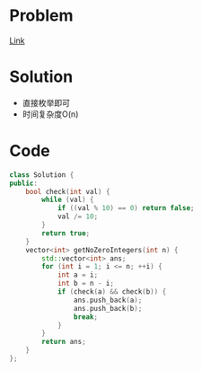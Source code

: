 # Problem
[Link](https://leetcode-cn.com/problems/convert-integer-to-the-sum-of-two-no-zero-integers/)

# Solution

* 直接枚举即可
* 时间复杂度O(n)

# Code
```cpp
class Solution {
public:
    bool check(int val) {
        while (val) {
            if ((val % 10) == 0) return false;
            val /= 10;
        }
        return true;
    }
    vector<int> getNoZeroIntegers(int n) {
        std::vector<int> ans;
        for (int i = 1; i <= n; ++i) {
            int a = i;
            int b = n - i;
            if (check(a) && check(b)) {
                ans.push_back(a);
                ans.push_back(b);
                break;
            }
        }
        return ans;
    }
};
```